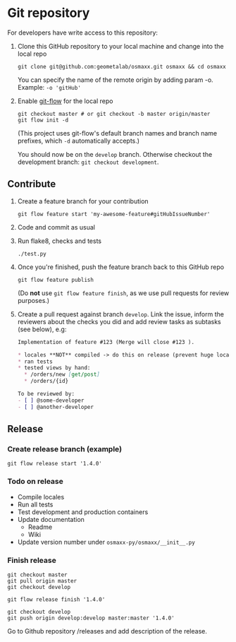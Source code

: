 # Git repository

For developers have write access to this repository:

1. Clone this GitHub repository to your local machine and change into the local repo
	```shell
	git clone git@github.com:geometalab/osmaxx.git osmaxx && cd osmaxx
	```
	You can specify the name of the remote origin by adding param -o. Example: `-o 'gitHub'`

2. Enable [git-flow](https://github.com/nvie/gitflow) for the local repo
	```shell
	git checkout master # or git checkout -b master origin/master
	git flow init -d
	```

	(This project uses git-flow's default branch names and branch name prefixes, which `-d` automatically accepts.)

	You should now be on the `develop` branch. Otherwise checkout the development branch: `git checkout development`.


## Contribute

1. Create a feature branch for your contribution
	```shell
	git flow feature start 'my-awesome-feature#gitHubIssueNumber'
	```

2. Code and commit as usual
3. Run flake8, checks and tests
	```shell
	./test.py
	```

3. Once you're finished, push the feature branch back to this GitHub repo
	```shell
	git flow feature publish
	```

	(Do **not** use `git flow feature finish`, as we use pull requests for review purposes.)

4. Create a pull request against branch `develop`. Link the issue, inform the reviewers about the checks you did and add review tasks as subtasks (see below), e.g:
	```markdown
	Implementation of feature #123 (Merge will close #123 ).

	* locales **NOT** compiled -> do this on release (prevent huge locale diffs in changes)
	* ran tests
	* tested views by hand:
	  * /orders/new [get/post]
	  * /orders/{id}

	To be reviewed by:
	- [ ] @some-developer
	- [ ] @another-developer
	```


## Release

### Create release branch (example)
```shell
git flow release start '1.4.0'
```


### Todo on release

* Compile locales
* Run all tests
* Test development and production containers
* Update documentation
	* Readme
	* Wiki
* Update version number under `osmaxx-py/osmaxx/__init__.py`

### Finish release

```shell
git checkout master
git pull origin master
git checkout develop

git flow release finish '1.4.0'

git checkout develop
git push origin develop:develop master:master '1.4.0'
```

Go to Github repository /releases and add description of the release.
